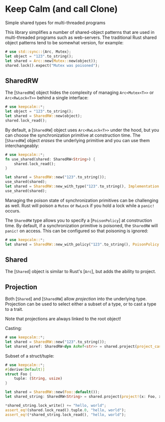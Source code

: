 # Keep Calm (and call Clone)

Simple shared types for multi-threaded programs

This library simplifies a number of shared-object patterns that are used in multi-threaded programs such as web-servers. The
traditional Rust shared object patterns tend to be somewhat version, for example:

```rust
# use std::sync::{Arc, Mutex};
let object = "123".to_string();
let shared = Arc::new(Mutex::new(object));
shared.lock().expect("Mutex was poisoned");
```

## SharedRW

The [`SharedRW`] object hides the complexity of managing `Arc<Mutex<T>>` or `Arc<RwLock<T>>` behind a single interface:

```rust
# use keepcalm::*;
let object = "123".to_string();
let shared = SharedRW::new(object);
shared.lock_read();
```

By default, a [`SharedRW`] object uses `Arc<RwLock<T>>` under the hood, but you can choose the synchronization primitive at
construction time. The [`SharedRW`] object *erases* the underlying primitive and you can use them interchangeably:

```rust
# use keepcalm::*;
fn use_shared(shared: SharedRW<String>) {
    shared.lock_read();
}

let shared = SharedRW::new("123".to_string());
use_shared(shared);
let shared = SharedRW::new_with_type("123".to_string(), Implementation::Mutex);
use_shared(shared);
```

Managing the poison state of synchronization primitives can be challenging as well. Rust will poison a `Mutex` or `RwLock` if you
hold a lock while a `panic!` occurs.

The `SharedRW` type allows you to specify a [`PoisonPolicy`] at construction time. By default, if a synchronization
primitive is poisoned, the `SharedRW` will `panic!` on access. This can be configured so that poisoning is ignored:

```rust
# use keepcalm::*;
let shared = SharedRW::new_with_policy("123".to_string(), PoisonPolicy::Ignore);
```

## Shared

The [`Shared`] object is similar to Rust's [`Arc`], but adds the ability to project.

## Projection

Both [`Shared`] and [`SharedRW`] allow *projection* into the underlying type. Projection can be used to select
either a subset of a type, or to cast a type to a trait.

Note that projections are always linked to the root object!

Casting:

```rust
# use keepcalm::*;
let shared = SharedRW::new("123".to_string());
let shared_asref: SharedRW<dyn AsRef<str>> = shared.project(project_cast!(x: String => dyn AsRef<str>));
```

Subset of a struct/tuple:

```rust
# use keepcalm::*;
#[derive(Default)]
struct Foo {
    tuple: (String, usize)
}

let shared = SharedRW::new(Foo::default());
let shared_string: SharedRW<String> = shared.project(project!(x: Foo, x.tuple.0));

*shared_string.lock_write() += "hello, world";
assert_eq!(shared.lock_read().tuple.0, "hello, world");
assert_eq!(*shared_string.lock_read(), "hello, world");
```
